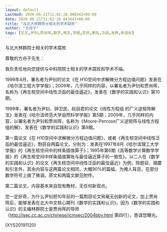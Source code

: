 ```yaml
---
layout: default
Lastmod: 2020-06-21T11:02:28.908343+00:00
date: 2020-06-21T11:02:26.841643+00:00
title: "与北大林群院士相关的学术腐败"
author: "方舟子"
tags: [论文,尹钊,贾尚晖,数学,再生,学报,空间,署名,泛函,发表,新语丝]
---
```


与北大林群院士相关的学术腐败

尊敬的方舟子先生：

我负责任地向您提供与中科院院士相关的学术腐败和学术不端。

1999年4月，署名者为尹钊的论文《在 H10空间中求解微分方程边值问题》发表在《哈尔滨工程大学学报》；2009年，几乎同样的内容，以署名者为尹钊和贾尚晖，名称为《再生核空间中线性泛函的最佳逼近》，发表在《数学的实践和认识》第10期。

1999年，署名者为尹钊、钟卫民、赵丽君的论文《线性方程组 的广义逆矩阵解法》发表在《哈尔滨师范大学自然科学学报》第5期；2009年，几乎同样的内容，以署名者为尹钊和贾尚晖，名称为《Moore-Penrose广义逆矩阵与线性方程组的解》，发表在《数学的实践和认识》第9期。

第一篇论文《在 H10空间中求解微分方程边值问题》，或者《再生核空间中线性泛函的最佳逼近》，剽窃自两篇论文。分别为：发表在1997年8月《哈尔滨理工大学学报》的《再生核空间中的样条插值算子》；1995年第6期《高等数学计算数学学报》的《再生核空间中样条插值算账与最佳逼近算子的一致性》。以二人在《数学的实践和认识》的论文《再生核空间中线性泛函的最佳逼近》为例，除题目、摘要和引言外，其余内容与这两篇论文相同，大概90%的篇幅，为掩人耳目，在部分数学符号上做了微调。原文和两篇文献见附件。

第二篇论文，内容基本来自现有教材，无任何新观点。

您一定好奇，为什么尹钊把10年前的一篇剽窃论文和毫无创新的论文，加上贾尚晖后，能够发表在北大中文核心期刊《数学的实践和认识》。因为《数学的实践和认识》的主编林群院士是贾尚晖的导师（http://lsec.cc.ac.cn/chinese/icmsec/2004bby.html 第四行）。恳请您曝光。

(XYS20191120)

